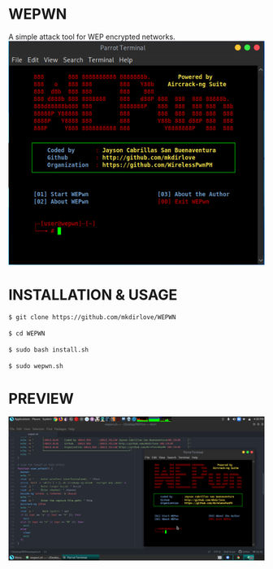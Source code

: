 # WEPWN
A simple attack tool for WEP encrypted networks.
![WEPwn](https://github.com/mkdirlove/WEPWN/blob/main/wepwn.png)
#
# INSTALLATION & USAGE
    
    $ git clone https://github.com/mkdirlove/WEPWN
    
    $ cd WEPWN
    
    $ sudo bash install.sh
    
    $ sudo wepwn.sh
    
# PREVIEW
![WEPwn](https://github.com/mkdirlove/WEPWN/blob/main/dev.png)
#
